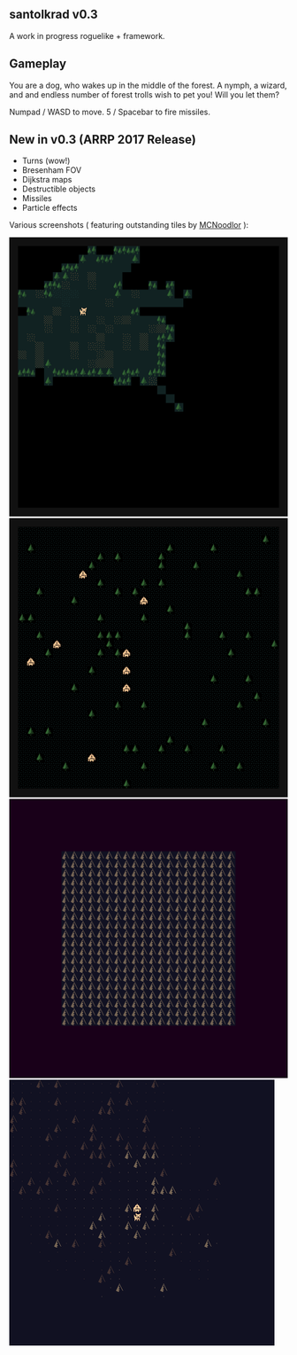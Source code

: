 
santolkrad v0.3
---------------

A work in progress roguelike + framework.

## Gameplay
You are a dog, who wakes up in the middle of the forest. A nymph, a wizard, and and endless number of forest trolls wish to pet you! Will you let them?

Numpad / WASD to move. 5 / Spacebar to fire missiles.

## New in v0.3 (ARRP 2017 Release)
- Turns (wow!)
- Bresenham FOV
- Dijkstra maps
- Destructible objects
- Missiles
- Particle effects

Various screenshots ( featuring outstanding tiles by [MCNoodlor](https://twitter.com/MCNoodlor) ):

![](./screens/forest_orcs.gif)
![](./screens/troll_forest.png)
![](./screens/overhaul_cave.png)
![](./screens/cavedog.png)

